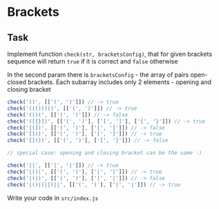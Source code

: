 # Brackets

## Task

Implement function `check(str, bracketsConfig)`, that for given brackets sequence will return `true` if it is correct and `false` otherwise

In the second param there is `bracketsConfig` - the array of pairs open-closed brackets. Each subarray includes only 2 elements - opening and closing bracket

```js
check('()', [['(', ')']]) // -> true
check('((()))()', [['(', ')']]) // -> true
check('())(', [['(', ')']]) // -> false
check('([{}])', [['(', ')'], ['[', ']'], ['{', '}']]) // -> true
check('[(])', [['(', ')'], ['[', ']']]) // -> false
check('[]()', [['(', ')'], ['[', ']']]) // -> true
check('[]()(', [['(', ')'], ['[', ']']]) // -> false

// special case: opening and closing bracket can be the same :)

check('||', [['|', '|']]) // -> true
check('|()|', [['(', ')'], ['|', '|']]) // -> true
check('|(|)', [['(', ')'], ['|', '|']]) // -> false
check('|()|(||)||', [['(', ')'], ['|', '|']]) // -> true
```

Write your code in `src/index.js`
